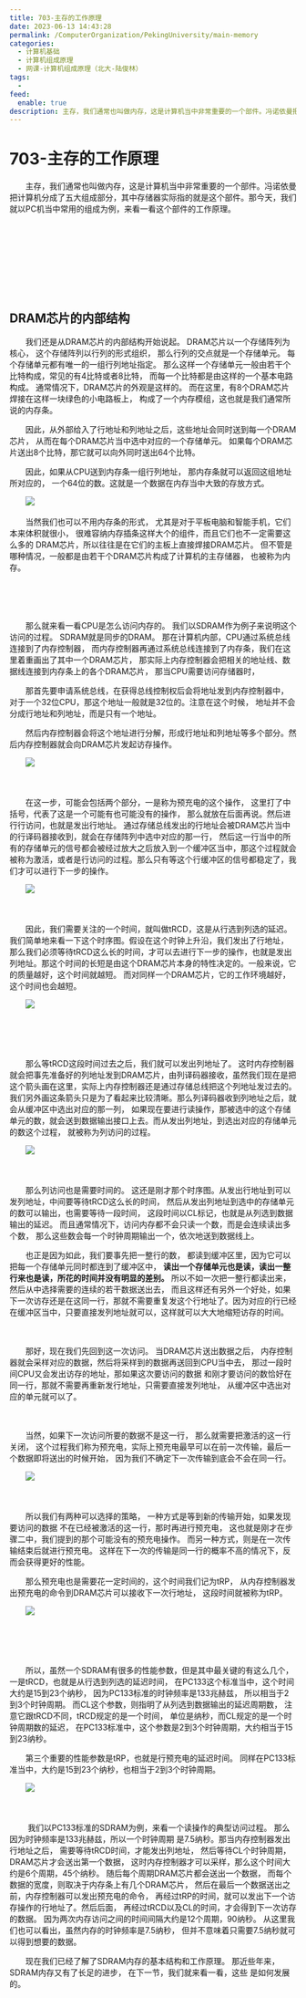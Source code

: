 ```yaml
---
title: 703-主存的工作原理
date: 2023-06-13 14:43:28
permalink: /ComputerOrganization/PekingUniversity/main-memory
categories:
  - 计算机基础
  - 计算机组成原理
  - 网课-计算机组成原理（北大-陆俊林）
tags:
  - 
feed:
  enable: true
description: 主存，我们通常也叫做内存，这是计算机当中非常重要的一个部件。冯诺依曼把计算机分成了五大组成部分，其中存储器实际指的就是这个部件。那今天，我们就以PC机当中常用的组成为例，来看一看这个部件的工作原理。
---
```

# 703-主存的工作原理

　　主存，我们通常也叫做内存，这是计算机当中非常重要的一个部件。冯诺依曼把计算机分成了五大组成部分，其中存储器实际指的就是这个部件。那今天，我们就以PC机当中常用的组成为例，来看一看这个部件的工作原理。
<!-- more -->
　　‍

　　‍

　　‍

　　‍

## DRAM芯片的内部结构

　　我们还是从DRAM芯片的内部结构开始说起。 DRAM芯片以一个存储阵列为核心， 这个存储阵列以行列的形式组织， 那么行列的交点就是一个存储单元。 每个存储单元都有唯一的一组行列地址指定。 那么这样一个存储单元一般由若干个比特构成，常见的有4比特或者8比特， 而每一个比特都是由这样的一个基本电路构成。 通常情况下，DRAM芯片的外观是这样的。 而在这里，有8个DRAM芯片焊接在这样一块绿色的小电路板上， 构成了一个内存模组，这也就是我们通常所说的内存条。 

　　因此，从外部给入了行地址和列地址之后，这些地址会同时送到每一个DRAM芯片， 从而在每个DRAM芯片当中选中对应的一个存储单元。 如果每个DRAM芯片送出8个比特，那它就可以向外同时送出64个比特。

　　因此，如果从CPU送到内存条一组行列地址， 那内存条就可以返回这组地址所对应的， 一个64位的数。这就是一个数据在内存当中大致的存放方式。 

　　![](https://image.peterjxl.com/blog/image-20220921124113-efkyg1y.png)

　　当然我们也可以不用内存条的形式， 尤其是对于平板电脑和智能手机，它们本来体积就很小， 很难容纳内存插条这样大个的组件，而且它们也不一定需要这么多的 DRAM芯片，所以往往是在它们的主板上直接焊接DRAM芯片。 但不管是哪种情况，一般都是由若干个DRAM芯片构成了计算机的主存储器， 也被称为内存。

　　‍

　　‍

　　那么就来看一看CPU是怎么访问内存的。 我们以SDRAM作为例子来说明这个访问的过程。 SDRAM就是同步的DRAM。 那在计算机内部，CPU通过系统总线连接到了内存控制器， 而内存控制器再通过系统总线连接到了内存条，我们在这里着重画出了其中一个DRAM芯片， 那实际上内存控制器会把相关的地址线、数据线连接到内存条上的各个DRAM芯片， 那当CPU需要访问存储器时，

　　那首先要申请系统总线，在获得总线控制权后会将地址发到内存控制器中， 对于一个32位CPU，那这个地址一般就是32位的。注意在这个时候， 地址并不会分成行地址和列地址，而是只有一个地址。 

　　然后内存控制器会将这个地址进行分解，形成行地址和列地址等多个部分。然后内存控制器就会向DRAM芯片发起访存操作。 

　　![](https://image.peterjxl.com/blog/image-20220921124257-2xgbfkg.png)

　　‍

　　在这一步，可能会包括两个部分，一是称为预充电的这个操作， 这里打了中括号，代表了这是一个可能有也可能没有的操作， 那么就放在后面再说。然后进行行访问，也就是发出行地址。 通过存储总线发出的行地址会被DRAM芯片当中的行译码器接收到，就会在存储阵列中选中对应的那一行， 然后这一行当中的所有的存储单元的信号都会被经过放大之后放入到一个缓冲区当中，那这个过程就会被称为激活，或者是行访问的过程。那么只有等这个行缓冲区的信号都稳定了，我们才可以进行下一步的操作。 

　　![](https://image.peterjxl.com/blog/image-20220921124349-4mlntle.png)

　　‍

　　因此，我们需要关注的一个时间，就叫做tRCD，这是从行选到列选的延迟。我们简单地来看一下这个时序图。假设在这个时钟上升沿，我们发出了行地址， 那么我们必须等待tRCD这么长的时间，才可以去进行下一步的操作，也就是发出列地址。那这个时间的长短是由这个DRAM芯片本身的特性决定的。一般来说，它的质量越好，这个时间就越短。 而对同样一个DRAM芯片，它的工作环境越好，这个时间也会越短。

　　![](https://image.peterjxl.com/blog/image-20220921124443-97sj2l0.png)

　　‍

　　‍

　　那么等tRCD这段时间过去之后，我们就可以发出列地址了。 这时内存控制器就会把事先准备好的列地址发到DRAM芯片，由列译码器接收，虽然我们现在是把这个箭头画在这里，实际上内存控制器还是通过存储总线把这个列地址发过去的。我们另外画这条箭头只是为了看起来比较清晰。那么列译码器收到列地址之后，就会从缓冲区中选出对应的那一列， 如果现在要进行读操作，那被选中的这个存储单元的数，就会送到数据输出接口上去。而从发出列地址，到选出对应的存储单元的数这个过程， 就被称为列访问的过程。

　　![](https://image.peterjxl.com/blog/image-20220921124543-11vc4my.png)

　　‍

　　那么列访问也是需要时间的。 这还是刚才那个时序图。从发出行地址到可以发列地址，中间要等待tRCD这么长的时间， 然后从发出列地址到选中的存储单元的数可以输出，也需要等待一段时间， 这段时间以CL标记，也就是从列选到数据输出的延迟。 而且通常情况下，访问内存都不会只读一个数，而是会连续读出多个数， 那么这些数会每一个时钟周期输出一个，依次地送到数据线上。 

　　也正是因为如此，我们要事先把一整行的数， 都读到缓冲区里，因为它可以把每一个存储单元同时都连到了缓冲区中， **读出一个存储单元也是读，读出一整行来也是读，所花的时间并没有明显的差别。** 所以不如一次把一整行都读出来，然后从中选择需要的连续的若干数据送出去， 而且这样还有另外一个好处，如果下一次访存还是在这同一行，那就不需要重复发这个行地址了。因为对应的行已经在缓冲区当中，只要直接发列地址就可以，这样就可以大大地缩短访存的时间。

　　‍

　　那好，现在我们先回到这一次访问。 当DRAM芯片送出数据之后， 内存控制器就会采样对应的数据，然后将采样到的数据再送回到CPU当中去， 那过一段时间CPU又会发出访存的地址，那如果这次要访问的数据 和刚才要访问的数恰好在同一行，那就不需要再重新发行地址，只需要直接发列地址， 从缓冲区中选出对应的单元就可以了。 

　　‍

　　当然，如果下一次访问所要的数据不是这一行， 那么就需要把激活的这一行关闭， 这个过程我们称为预充电，实际上预充电最早可以在前一次传输，最后一个数据即将送出的时候开始， 因为我们不确定下一次传输到底会不会在同一行。

　　![](https://image.peterjxl.com/blog/image-20220921124901-hdpfnhl.png)

　　‍

　　所以我们有两种可以选择的策略， 一种方式是等到新的传输开始，如果发现要访问的数据 不在已经被激活的这一行，那时再进行预充电， 这也就是刚才在步骤二中，我们提到的那个可能没有的预充电操作。 而另一种方式，则是在一次传输结束后就进行预充电。 这样在下一次的传输是同一行的概率不高的情况下，反而会获得更好的性能。 

　　那么预充电也是需要花一定时间的，这个时间我们记为tRP， 从内存控制器发出预充电的命令到DRAM芯片可以接收下一次行地址， 这段时间就被称为tRP。 

　　![](https://image.peterjxl.com/blog/image-20220921125030-xtfgjwx.png)

　　‍

　　‍

　　所以，虽然一个SDRAM有很多的性能参数，但是其中最关键的有这么几个，一是tRCD，也就是从行选到列选的延迟时间， 在PC133这个标准当中，这个时间大约是15到23个纳秒， 因为PC133标准的时钟频率是133兆赫兹， 所以相当于2到3个时钟周期。 而CL这个参数，则指明了从列选到数据输出的延迟周期数， 注意它跟tRCD不同，tRCD规定的是一个时间， 单位是纳秒，而CL规定的是一个时钟周期数的延迟， 在PC133标准中，这个参数是2到3个时钟周期，大约相当于15到23纳秒。 

　　第三个重要的性能参数是tRP，也就是行预充电的延迟时间。 同样在PC133标准当中，大约是15到23个纳秒，也相当于2到3个时钟周期。

　　![](https://image.peterjxl.com/blog/image-20220921125141-hi3tohi.png)

　　‍

　　 我们以PC133标准的SDRAM为例，来看一个读操作的典型访问过程。 那么因为时钟频率是133兆赫兹，所以一个时钟周期 是7.5纳秒。那当内存控制器发出行地址之后， 需要等待tRCD时间，才能发出列地址， 然后等待CL个时钟周期，DRAM芯片才会送出第一个数据， 这时内存控制器才可以采样，那么这个时间大约是6个周期，45个纳秒。 随后每个周期DRAM芯片都会送出一个数据， 而每个数据的宽度，则取决于内存条上有几个DRAM芯片， 然后在最后一个数据送出之前，内存控制器可以发出预充电的命令， 再经过tRP的时间，就可以发出下一个访存操作的行地址了。然后后面， 再经过tRCD以及CL的时间，才会得到下一次访存的数据。 因为两次内存访问之间的时间间隔大约是12个周期，90纳秒。 从这里我们也可以看出，虽然内存的时钟频率是7.5纳秒， 但并不意味着只需要7.5纳秒就可以得到想要的数据。

　　现在我们已经了解了SDRAM内存的基本结构和工作原理。 那近些年来，SDRAM内存又有了长足的进步， 在下一节，我们就来看一看，这些 是如何发展的。
